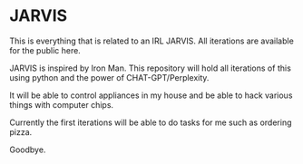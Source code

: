 # JARVIS
This is everything that is related to an IRL JARVIS. All iterations are available for the public here.

JARVIS is inspired by Iron Man. This repository will hold all iterations of this using python and the power of CHAT-GPT/Perplexity.

It will be able to control appliances in my house and be able to hack various things with computer chips. 

Currently the first iterations will be able to do tasks for me such as ordering pizza.

Goodbye.
